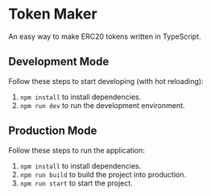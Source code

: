 # Token Maker

An easy way to make ERC20 tokens written in TypeScript.

## Development Mode

Follow these steps to start developing (with hot reloading):

1. `npm install` to install dependencies.
2. `npm run dev` to run the development environment.

## Production Mode

Follow these steps to run the application:

1. `npm install` to install dependencies.
2. `npm run build` to build the project into production.
3. `npm run start` to start the project.
